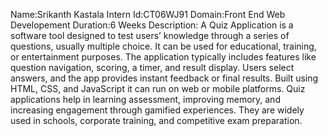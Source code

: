 Name:Srikanth Kastala
Intern Id:CT06WJ91
Domain:Front End Web Developement
Duration:6 Weeks
Description:
A Quiz Application is a software tool designed to test users’ knowledge through a series of questions, usually multiple choice. It can be used for educational, training, or entertainment purposes. The application typically includes features like question navigation, scoring, a timer, and result display. Users select answers, and the app provides instant feedback or final results. Built using HTML, CSS, and JavaScript it can run on web or mobile platforms. Quiz applications help in learning assessment, improving memory, and increasing engagement through gamified experiences. They are widely used in schools, corporate training, and competitive exam preparation.
